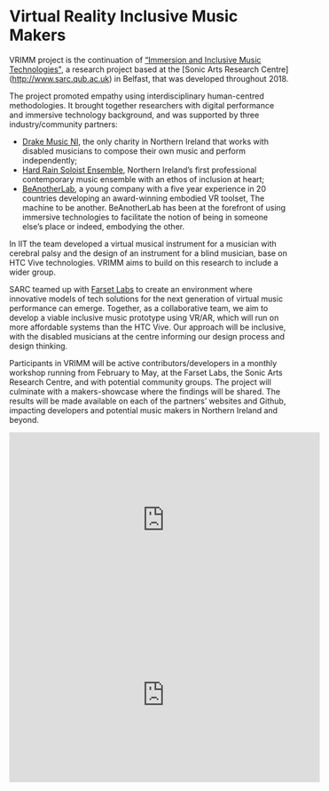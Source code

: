 # Virtual Reality Inclusive Music Makers

VRIMM project is the continuation of [“Immersion and Inclusive Music Technologies"](http://performancewithoutbarriers.com/iit/), a research project based at the [Sonic Arts Research Centre] (http://www.sarc.qub.ac.uk) in Belfast, that was developed throughout 2018.

The project promoted empathy using interdisciplinary human-centred methodologies. It brought together researchers with digital performance and immersive technology background, and was supported by three industry/community partners:

* [Drake Music NI](http://www.drakemusicni.com), the only charity in Northern Ireland that works with disabled musicians to compose their own music and perform independently;
* [Hard Rain Soloist Ensemble](https://www.hardrainensemble.com), Northern Ireland’s first professional contemporary music ensemble with an ethos of inclusion at heart;
* [BeAnotherLab](http://www.themachinetobeanother.org/?page_id=820), a young company with a five year experience in 20 countries developing an award-winning embodied VR toolset, The machine to be another. BeAnotherLab has been at the forefront of using immersive technologies to facilitate the notion of being in someone else’s place or indeed, embodying the other.

In IIT the team developed a virtual musical instrument for a musician with cerebral palsy and the design of an instrument for a blind musician, base on HTC Vive technologies. VRIMM aims to build on this research to include a wider group.

SARC teamed up with [Farset Labs](https://www.farsetlabs.org.uk) to create an environment where innovative models of tech solutions for the next generation of virtual music performance can emerge. Together, as a collaborative team, we aim to develop a viable inclusive music prototype using VR/AR, which will run on more affordable systems than the HTC Vive. Our approach will be inclusive, with the disabled musicians at the centre informing our design process and design thinking.

Participants in VRIMM will be active contributors/developers in a monthly workshop running from February to May, at the Farset Labs, the Sonic Arts Research Centre, and with potential community groups. The project will culminate with a makers-showcase where the findings will be shared. The results will be made available on each of the partners’ websites and Github, impacting developers and potential music makers in Northern Ireland and beyond.

<iframe width="560" height="315" src="https://www.youtube.com/embed/Sw2m3jUJYZM" frameborder="0" allow="autoplay; encrypted-media" allowfullscreen></iframe>

<iframe width="560" height="315" src="https://www.youtube.com/embed/_cNJl_fSURM" frameborder="0" allow="autoplay; encrypted-media" allowfullscreen></iframe>
